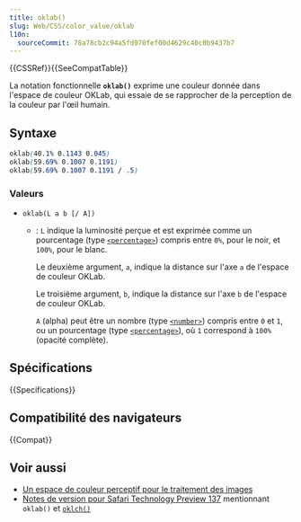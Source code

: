 ```yaml
---
title: oklab()
slug: Web/CSS/color_value/oklab
l10n:
  sourceCommit: 78a78cb2c94a5fd970fef00d4629c40c0b9437b7
---
```


{{CSSRef}}{{SeeCompatTable}}

La notation fonctionnelle **`oklab()`** exprime une couleur donnée dans l'espace de couleur OKLab, qui essaie de se rapprocher de la perception de la couleur par l'œil humain.

## Syntaxe

```css
oklab(40.1% 0.1143 0.045)
oklab(59.69% 0.1007 0.1191)
oklab(59.69% 0.1007 0.1191 / .5)
```

### Valeurs

- `oklab(L a b [/ A])`

  - : `L` indique la luminosité perçue et est exprimée comme un pourcentage (type [`<percentage>`](/fr/docs/Web/CSS/percentage)) compris entre `0%`, pour le noir, et `100%`, pour le blanc.

    Le deuxième argument, `a`, indique la distance sur l'axe `a` de l'espace de couleur OKLab.

    Le troisième argument, `b`, indique la distance sur l'axe `b` de l'espace de couleur OKLab.

    `A` (alpha) peut être un nombre (type [`<number>`](/fr/docs/Web/CSS/number)) compris entre `0` et `1`, ou un pourcentage (type [`<percentage>`](/fr/docs/Web/CSS/percentage)), où `1` correspond à `100%` (opacité complète).

## Spécifications

{{Specifications}}

## Compatibilité des navigateurs

{{Compat}}

## Voir aussi

- [Un espace de couleur perceptif pour le traitement des images](https://bottosson.github.io/posts/oklab/)
- [Notes de version pour Safari Technology Preview 137](https://webkit.org/blog/12156/release-notes-for-safari-technology-preview-137/) mentionnant `oklab()` et [`oklch()`](/fr/docs/Web/CSS/color_value/oklch)
